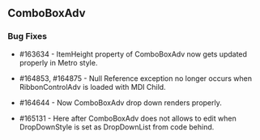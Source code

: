 ## ComboBoxAdv

### Bug Fixes
 
* \#163634 - ItemHeight property of ComboBoxAdv now gets updated properly in Metro style.

* \#164853, #164875 - Null Reference exception no longer occurs when RibbonControlAdv is loaded with MDI Child.

* \#164644 - Now ComboBoxAdv drop down renders properly.

* \#165131 - Here after ComboBoxAdv does not allows to edit when DropDownStyle is set as DropDownList from code behind.